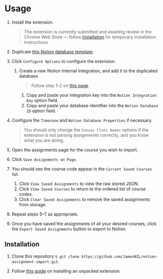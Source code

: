 # Usage

1. Install the extension.
   > The extension is currently submitted and awaiting review in the Chrome Web Store — follow [Installation](#installation) for temporary installation instructions.

2. Duplicate [this Notion database template](https://jamesnzl-sandbox.notion.site/c4d73bebd39c4103b96b2edb8be9e0bd?v=9afaf4b4faee4a5a977c00291be06c9e).

3. Click `Configure Options` to configure the extension.
   1. Create a new Notion Internal Integration, and add it to the duplicated database.
		> Follow step 1–2 on [this page](https://developers.notion.com/docs/getting-started#step-1-create-an-integration).
      1. Copy and paste your integration key into the `Notion Integration Key` option field.
      2. Copy and paste your database identifier into the `Notion Database ID` option field.

4. Configure the `Timezone` and `Notion Database Properties` if necessary.
	> You should only change the `Canvas Class Names` options if the extension is not parsing assignments correctly, and you know what you are doing.

5. Open the assignments page for the course you wish to import.

6. Click `Save Assignments on Page`.

7. You should see the course code appear in the `Current Saved Courses` list.
   1. Click `View Saved Assignments` to view the raw stored JSON.
   2. Click `View Saved Courses` to return to the ordered list of course codes.
   3. Click `Clear Saved Assignments` to remove the saved assignments from storage.

8. Repeat steps 5–7 as appropriate.

9. Once you have saved the assignments of all your desired courses, click the `Export Saved Assignments` button to export to Notion.

## Installation

1. Clone this repository `$ git clone https://github.com/JamesNZL/notion-assignment-import.git`.

2. Follow [this guide](https://developer.chrome.com/docs/extensions/mv3/getstarted/#unpacked) on installing an unpacked extension.
